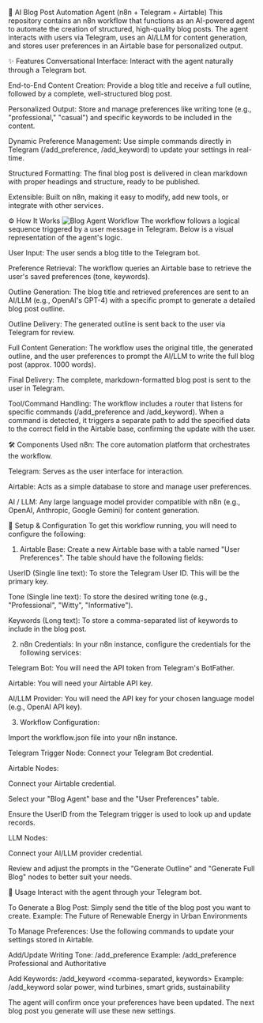 🤖 AI Blog Post Automation Agent (n8n + Telegram + Airtable)
This repository contains an n8n workflow that functions as an AI-powered agent to automate the creation of structured, high-quality blog posts. The agent interacts with users via Telegram, uses an AI/LLM for content generation, and stores user preferences in an Airtable base for personalized output.

✨ Features
Conversational Interface: Interact with the agent naturally through a Telegram bot.

End-to-End Content Creation: Provide a blog title and receive a full outline, followed by a complete, well-structured blog post.

Personalized Output: Store and manage preferences like writing tone (e.g., "professional," "casual") and specific keywords to be included in the content.

Dynamic Preference Management: Use simple commands directly in Telegram (/add_preference, /add_keyword) to update your settings in real-time.

Structured Formatting: The final blog post is delivered in clean markdown with proper headings and structure, ready to be published.

Extensible: Built on n8n, making it easy to modify, add new tools, or integrate with other services.

⚙️ How It Works
![Blog Agent Workflow](blog_agent_workflow.png)
The workflow follows a logical sequence triggered by a user message in Telegram. Below is a visual representation of the agent's logic.

User Input: The user sends a blog title to the Telegram bot.

Preference Retrieval: The workflow queries an Airtable base to retrieve the user's saved preferences (tone, keywords).

Outline Generation: The blog title and retrieved preferences are sent to an AI/LLM (e.g., OpenAI's GPT-4) with a specific prompt to generate a detailed blog post outline.

Outline Delivery: The generated outline is sent back to the user via Telegram for review.

Full Content Generation: The workflow uses the original title, the generated outline, and the user preferences to prompt the AI/LLM to write the full blog post (approx. 1000 words).

Final Delivery: The complete, markdown-formatted blog post is sent to the user in Telegram.

Tool/Command Handling: The workflow includes a router that listens for specific commands (/add_preference and /add_keyword). When a command is detected, it triggers a separate path to add the specified data to the correct field in the Airtable base, confirming the update with the user.

🛠️ Components Used
n8n: The core automation platform that orchestrates the workflow.

Telegram: Serves as the user interface for interaction.

Airtable: Acts as a simple database to store and manage user preferences.

AI / LLM: Any large language model provider compatible with n8n (e.g., OpenAI, Anthropic, Google Gemini) for content generation.

🚀 Setup & Configuration
To get this workflow running, you will need to configure the following:

1. Airtable Base:
Create a new Airtable base with a table named "User Preferences". The table should have the following fields:

UserID (Single line text): To store the Telegram User ID. This will be the primary key.

Tone (Single line text): To store the desired writing tone (e.g., "Professional", "Witty", "Informative").

Keywords (Long text): To store a comma-separated list of keywords to include in the blog post.

2. n8n Credentials:
In your n8n instance, configure the credentials for the following services:

Telegram Bot: You will need the API token from Telegram's BotFather.

Airtable: You will need your Airtable API key.

AI/LLM Provider: You will need the API key for your chosen language model (e.g., OpenAI API key).

3. Workflow Configuration:

Import the workflow.json file into your n8n instance.

Telegram Trigger Node: Connect your Telegram Bot credential.

Airtable Nodes:

Connect your Airtable credential.

Select your "Blog Agent" base and the "User Preferences" table.

Ensure the UserID from the Telegram trigger is used to look up and update records.

LLM Nodes:

Connect your AI/LLM provider credential.

Review and adjust the prompts in the "Generate Outline" and "Generate Full Blog" nodes to better suit your needs.

💬 Usage
Interact with the agent through your Telegram bot.

To Generate a Blog Post:
Simply send the title of the blog post you want to create.
Example: The Future of Renewable Energy in Urban Environments

To Manage Preferences:
Use the following commands to update your settings stored in Airtable.

Add/Update Writing Tone:
/add_preference <Your-Preference>
Example: /add_preference Professional and Authoritative

Add Keywords:
/add_keyword <comma-separated, keywords>
Example: /add_keyword solar power, wind turbines, smart grids, sustainability

The agent will confirm once your preferences have been updated. The next blog post you generate will use these new settings.
